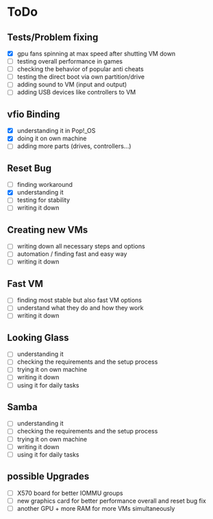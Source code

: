 # ToDo

## Tests/Problem fixing
- [x] gpu fans spinning at max speed after shutting VM down
- [ ] testing overall performance in games
- [ ] checking the behavior of popular anti cheats
- [ ] testing the direct boot via own partition/drive
- [ ] adding sound to VM (input and output)
- [ ] adding USB devices like controllers to VM
## vfio Binding
- [x] understanding it in Pop!_OS
- [x] doing it on own machine
- [ ] adding more parts (drives, controllers...)
## Reset Bug
- [ ] finding workaround
- [x] understanding it
- [ ] testing for stability
- [ ] writing it down

## Creating new VMs
- [ ] writing down all necessary steps and options
- [ ] automation / finding fast and easy way
- [ ] writing it down

## Fast VM
- [ ] finding most stable but also fast VM options
- [ ] understand what they do and how they work
- [ ] writing it down

## Looking Glass
- [ ] understanding it
- [ ] checking the requirements and the setup process
- [ ] trying it on own machine
- [ ] writing it down
- [ ] using it for daily tasks

## Samba
- [ ] understanding it
- [ ] checking the requirements and the setup process
- [ ] trying it on own machine
- [ ] writing it down
- [ ] using it for daily tasks

## possible Upgrades
- [ ] X570 board for better IOMMU groups
- [ ] new graphics card for better performance overall and reset bug fix
- [ ] another GPU + more RAM for more VMs simultaneously